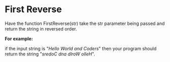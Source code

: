# First Reverse

Have the function FirstReverse(str) take the str parameter being passed and return the string in reversed order. 

**For example:** 

if the input string is "*Hello World and Coders*" then your program should return the string "*sredoC dna dlroW olleH*".
